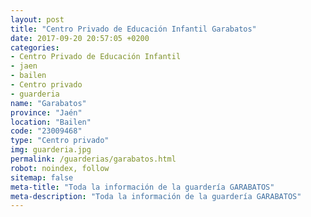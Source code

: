 ```yaml
---
layout: post
title: "Centro Privado de Educación Infantil Garabatos"
date: 2017-09-20 20:57:05 +0200
categories:
- Centro Privado de Educación Infantil
- jaen
- bailen
- Centro privado
- guarderia
name: "Garabatos"
province: "Jaén"
location: "Bailen"
code: "23009468"
type: "Centro privado"
img: guarderia.jpg
permalink: /guarderias/garabatos.html
robot: noindex, follow
sitemap: false
meta-title: "Toda la información de la guardería GARABATOS"
meta-description: "Toda la información de la guardería GARABATOS"
---
```

